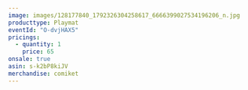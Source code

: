 ```yaml
---
image: images/128177840_1792326304258617_6666399027534196206_n.jpg
producttype: Playmat
eventId: "O-dvjHAX5"
pricings:
  - quantity: 1
    price: 65
onsale: true
asin: s-k2bP8kiJV
merchandise: comiket
---
```

